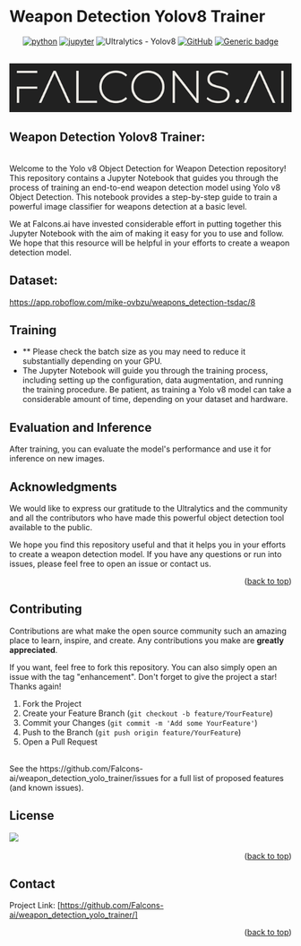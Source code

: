 # Weapon Detection Yolov8 Trainer


<div id="top"></div>
<div align="center">

[![python](https://img.shields.io/badge/Python-3.10-3776AB.svg?style=flat&logo=python&logoColor=white)](https://www.python.org)
[![jupyter](https://img.shields.io/badge/Jupyter-Notebook-F37626.svg?style=flat&logo=Jupyter)](https://jupyterlab.readthedocs.io/en/stable)
<img src="https://img.shields.io/badge/Ultralytics-Yolov8-blue" alt="Ultralytics - Yolov8">
[![GitHub](https://badgen.net/badge/icon/github?icon=github&label)](https://github.com)
[![Generic badge](https://img.shields.io/badge/FALCONS.AI-Computer_Vision-red.svg)](https://shields.io/)


</div>


<!-- PROJECT LOGO -->
<br />
<div align="center">
  <a href="https://github.com/Falcons-ai/weapon_detection_yolo_trainer">
    <img src="assets/falcons-logo2.png" alt="Logo" >
  </a>
</div>

## Weapon Detection Yolov8 Trainer:
<br />
Welcome to the Yolo v8 Object Detection for Weapon Detection repository! This repository contains a Jupyter Notebook that guides you through the process of training an end-to-end weapon detection model using Yolo v8 Object Detection. This notebook provides a step-by-step guide to train a powerful image classifier for weapons detection at a basic level.

We at Falcons.ai have invested considerable effort in putting together this Jupyter Notebook with the aim of making it easy for you to use and follow. We hope that this resource will be helpful in your efforts to create a weapon detection model.


## Dataset:
https://app.roboflow.com/mike-ovbzu/weapons_detection-tsdac/8

## Training
- ** Please check the batch size as you may need to reduce it substantially depending on your GPU.
- The Jupyter Notebook will guide you through the training process, including setting up the configuration, data augmentation, and running the training procedure. Be patient, as training a Yolo v8 model can take a considerable amount of time, depending on your dataset and hardware.

## Evaluation and Inference
After training, you can evaluate the model's performance and use it for inference on new images.


## Acknowledgments
We would like to express our gratitude to the Ultralytics and the community and all the contributors who have made this powerful object detection tool available to the public.

We hope you find this repository useful and that it helps you in your efforts to create a weapon detection model. If you have any questions or run into issues, please feel free to open an issue or contact us.

<p align="right">(<a href="#top">back to top</a>)</p>


## Contributing

Contributions are what make the open source community such an amazing place to learn, inspire, and create. Any contributions you make are **greatly appreciated**.

If you want, feel free to fork this repository. You can also simply open an issue with the tag "enhancement".
Don't forget to give the project a star! Thanks again!

1. Fork the Project
2. Create your Feature Branch (`git checkout -b feature/YourFeature`)
3. Commit your Changes (`git commit -m 'Add some YourFeature'`)
4. Push to the Branch (`git push origin feature/YourFeature`)
5. Open a Pull Request
<br />
See the https://github.com/Falcons-ai/weapon_detection_yolo_trainer/issues for a full list of proposed features (and known issues).



<!-- LICENSE -->
## License

![](https://img.shields.io/badge/License-MIT-blue)

<p align="right">(<a href="#top">back to top</a>)</p>



<!-- CONTACT -->
## Contact

Project Link: [https://github.com/Falcons-ai/weapon_detection_yolo_trainer/]


<p align="right">(<a href="#top">back to top</a>)</p>
